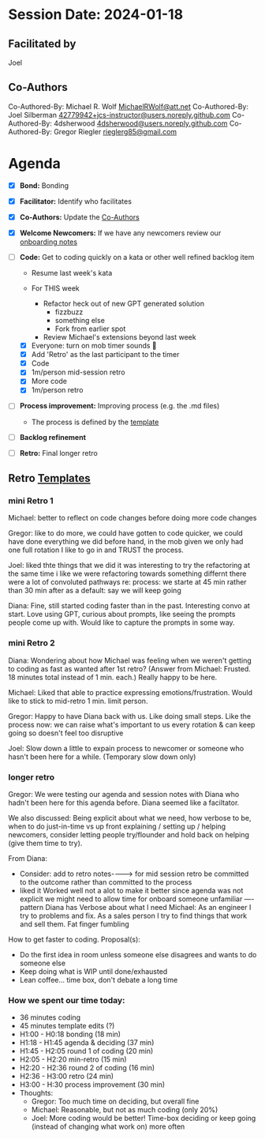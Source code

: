 # Session Date: 2024-01-18

## Facilitated by
Joel

## Co-Authors
Co-Authored-By: Michael R. Wolf <MichaelRWolf@att.net>
Co-Authored-By: Joel Silberman <42779942+jcs-instructor@users.noreply.github.com>
Co-Authored-By: 4dsherwood <4dsherwood@users.noreply.github.com>
Co-Authored-By: Gregor Riegler <rieglerg85@gmail.com>

# Agenda

- [x] **Bond:** Bonding
- [x] **Facilitator:** Identify who facilitates
- [x] **Co-Authors:** Update the [Co-Authors](#co-authors) 
- [x] **Welcome Newcomers:** If we have any newcomers review our [onboarding notes](../docs/onboarding-notes.md)
- [ ] **Code:** Get to coding quickly on a kata or other well refined backlog item

    - Resume last week's kata

    - For THIS week
      - Refactor heck out of new GPT generated solution
         - fizzbuzz
         - something else
        - Fork from earlier spot
      - Review Michael's extensions beyond last week



  - [x] Everyone: turn on mob timer sounds 📣
  - [x] Add 'Retro' as the last participant to the timer 
  - [x] Code
  - [x] 1m/person mid-session retro
  - [x] More code
  - [x] 1m/person retro
- [ ] **Process improvement:** Improving process (e.g. the .md files)
  - The process is defined by the [template](./session-notes-YYYY-MM-DD.md)
- [ ] **Backlog refinement**
- [ ] **Retro:** Final longer retro

## Retro [Templates](../docs/retro-templates.md)

### mini Retro 1

Michael:
better to reflect on code changes before doing more code changes

Gregor:
like to do more, we could have gotten to code quicker, 
we could have done everything we did before hand, in the mob
given we only had one full rotation
 I like to go in and TRUST the process. 

 Joel: 
 liked thte things that we did
  it was interesting to try the refactoring at the same time
   i like we were refactoring towards something differnt
    there were a lot of convoluted pathways
    re: process: we starte at 45 min rather than 30 min after
    as a default: say we will keep going
    
Diana:
Fine, still started coding faster than in the past.
Interesting convo at start.
Love using GPT, curious about prompts, like seeing the prompts people come up with.
  Would like to capture the prompts in some way.

### mini Retro 2

Diana:
Wondering about how Michael was feeling when we weren't getting to coding as fast as wanted after 1st retro?
(Answer from Michael: Frusted. 18 minutes total instead of 1 min. each.)
Really happy to be here.

Michael:
Liked that able to practice expressing emotions/frustration. 
Would like to stick to mid-retro 1 min. limit person. 

Gregor:
Happy to have Diana back with us.
Like doing small steps.
Like the process now: we can raise what's important to us every rotation & can keep going so doesn't feel too disruptive

Joel:
Slow down a little to expain process to newcomer or someone who hasn't been here for a while. (Temporary slow down only)

### longer retro

Gregor:
We were testing our agenda and session notes with Diana who hadn't been here for this agenda before. 
Diana seemed like a faciltator.

We also discussed:
Being explicit about what we need, how verbose to be, when to do just-in-time vs up front explaining / setting up / helping newcomers,
consider letting people try/flounder and hold back on helping (give them time to try).

From Diana:
- Consider: add to retro notes----> for mid session retro be committed to the outcome rather than committed to the process
- liked it Worked well
  not a alot to make it better
  since agenda was not explicit
  we might need to allow time for onboard someone unfamiliar
—- pattern Diana has
Verbose about what I need 
Michael: As an engineer I try to problems and fix. As a sales person  I try to find things that work and sell them.
Fat finger fumbling 


How to get faster to coding. Proposal(s):
- Do the first idea in room unless someone else disagrees and wants to do someone else
- Keep doing what is WIP until done/exhausted
- Lean coffee... time box, don't debate a long time

### How we spent our time today:
- 36 minutes coding
- 45 minutes template edits (?)
- H1:00 - H0:18 bonding            (18 min)
- H1:18 - H1:45 agenda & deciding  (37 min)
- H1:45 - H2:05 round 1 of coding  (20 min)
- H2:05 - H2:20 min-retro          (15 min)
- H2:20 - H2:36 round 2 of coding  (16 min)
- H2:36 - H3:00 retro              (24 min)
- H3:00 - H:30 process improvement (30 min)
- Thoughts:
  - Gregor: Too much time on deciding, but overall fine
  - Michael: Reasonable, but not as much coding (only 20%)
  - Joel: More coding would be better! Time-box deciding or keep going (instead of changing what work on) more often
